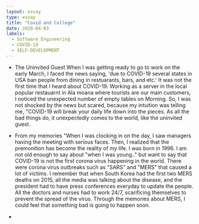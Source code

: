 ```yaml
---
layout: essay
type: essay
title: "Covid and College"
date: 2020-04-03
labels:
  - Software Engineering
  - COVID-19
  - SELF-DEVELOPMENT
---
```

* The Uninvited Guest
    When I was getting ready to go to work on the early March, I faced the news saying, 'due to COVID-19 several states in USA ban people from dining in restuarants, bars, and etc.' It was not the first time that I heard about COVID-19. Working as a server in the local popular restauarnt in Ala moana where tourists are our main customers, I noticed the unexpected number of empty tables on Morning. So, I was not shocked by the news but scared, because my intuition was telling me, "COVID-19 will break your daily life down into the pieces. As all the bad things do, it unexpectedly comes to the world, like the uninvited guest. 

* From my memories
    "When I was clocking in on the day, I saw managers having the meeting with serious faces. Then, I realized that the premonition has become the reality of my life. I was born in 1996. I am not old enough to say about "when I was young.." but want to say that COVID-19 is not the first corona virus happening in the world. There were corona virus outbreaks such as "SARS" and "MERS" that caused a lot of victims. I remember that when South Korea had the first two MERS deaths on 2015, all the media was talking about the disease, and the president had to have press conferences everyday to update the people. All the doctors and nurses had to work 24/7, scarificing themselves to prevent the spread of the virus. Through the memories about MERS, I could feel that something bad is going to happen soon. 
* 

